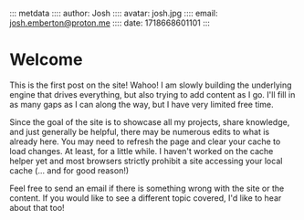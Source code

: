 ::: metdata
:::: author: Josh
:::: avatar: josh.jpg
:::: email: josh.emberton@proton.me
:::: date: 1718668601101
:::

# Welcome

This is the first post on the site! Wahoo! I am slowly building the underlying engine that drives everything, but also trying to add content as I go. I'll fill in as many gaps as I can along the way, but I have very limited free time.

Since the goal of the site is to showcase all my projects, share knowledge, and just generally be helpful, there may be numerous edits to what is already here. You may need to refresh the page and clear your cache to load changes. At least, for a little while. I haven't worked on the cache helper yet and most browsers strictly prohibit a site accessing your local cache (... and for good reason!)

Feel free to send an email if there is something wrong with the site or the content. If you would like to see a different topic covered, I'd like to hear about that too!
